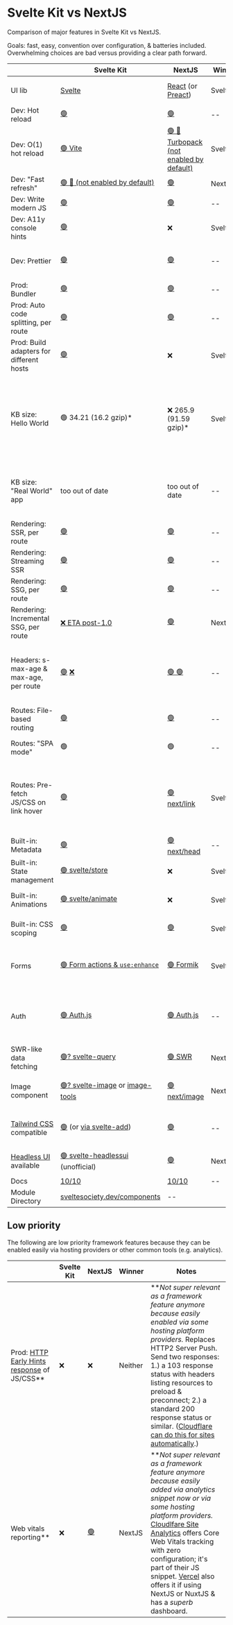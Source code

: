 # Svelte Kit vs NextJS

Comparison of major features in Svelte Kit vs NextJS.

Goals: fast, easy, convention over configuration, & batteries included.
Overwhelming choices are bad versus providing a clear path forward.

|                                                                                                 | Svelte Kit                                                                                              | NextJS                                                            | Winner    | Notes                                                                                                                                                                                                                                                                                                                                                             |
| ----------------------------------------------------------------------------------------------- | ------------------------------------------------------------------------------------------------------- | ----------------------------------------------------------------- | --------- | ----------------------------------------------------------------------------------------------------------------------------------------------------------------------------------------------------------------------------------------------------------------------------------------------------------------------------------------------------------------- |
| UI lib                                                                                          | [Svelte](https://svelte.dev/)                                                                                                  | [React](https://reactjs.org/) (or [Preact](https://preactjs.com))                                                 | SvelteKit | Svelte offers faster, more minimal DOM updates & smaller KB client size.                                                                                                                                                                                                                                                                                          |
| Dev: Hot reload                                                                                 | [🟢](https://kit.svelte.dev/faq#hmr)                                                                                                      | [🟢](https://nextjs.org/docs/api-reference/cli#development)                                                                | --        | I.e. Auto reload on file save.                                                                                                                                                                                                                                                                                                                                    |
| Dev: O(1) hot reload                                                                            | [🟢 Vite](https://vitejs.dev/)                                                                                                 | [🟢 🚧 Turbopack (not enabled by default)](https://nextjs.org/docs/advanced-features/turbopack)                                                                | SvelteKit | I.e. Processes only the changed files. Fast even in big projects.                                                                                                                                                                                                                                                                                                 |
| Dev: "Fast refresh"                                                                             | [🟢 🚧 (not enabled by default)](https://kit.svelte.dev/faq#hmr)                                                                                                     | [🟢](https://nextjs.org/docs/basic-features/fast-refresh)                                                                | NextJS        | I.e. UI state preserved across reloads.                                                                                                                                                                                                                                                                                                                           |
| Dev: Write modern JS                                                                            | [🟢](https://svelte.dev/docs#compile-time)                                                                                                      | [🟢](https://nextjs.org/docs/advanced-features/compiler)                                                                | --        |                                                                                                                                                                                                                                                                                                         |
| Dev: A11y console hints                                                                         | [🟢](https://svelte.dev/docs#accessibility-warnings)                                                                                                      | ❌                                                                | SvelteKit |                                                                                                                                                                                                                                                                                                                                                                   |
| Dev: Prettier                                                                                   | [🟢](https://marketplace.visualstudio.com/items?itemName=svelte.svelte-vscode)                                                                                                      | [🟢](https://nextjs.org/docs/basic-features/eslint#prettier)                                                                | --        | For `.svelte` or `.jsx` files, respectively. For SvelteKit, install [`Svelte for VSCode`](https://marketplace.visualstudio.com/items?itemName=svelte.svelte-vscode) extension.                                                                                                                                                                                                                                                                              |
| Prod: Bundler                                                                                   | [🟢](https://svelte.dev/docs#compile-time)                                                                                               | [🟢](https://nextjs.org/docs/advanced-features/compiler)                                                        | --        | E.g. Minify assets, etc. Both are enabled by default.                                                                                                                                                                                                                                                                                                                                         |
| Prod: Auto code splitting, per route                                                            | [🟢](https://kit.svelte.dev/docs/a-options#sveltekit-prefetch)                                                                                                      | [🟢](https://nextjs.org/docs/migrating/from-react-router#code-splitting)                                                                | --        | I.e. Auto code split JS & CSS per route & bundle appropriately.                                                                                                                                                                                                                                                                                                 |
| Prod: Build adapters for different hosts                                                        | [🟢](https://kit.svelte.dev/docs/adapters)                                                                                                      | ❌                                                                | SvelteKit | SvelteKit provides easy portability. NextJS works best with Vercel.                                                                                                                                                                                                                                                                                               |
| KB size: Hello World                                                                            | 🟢 34.21 (16.2 gzip)\*                                                                             | ❌ 265.9 (91.59 gzip)\*                                                              | SvelteKit | Out of date; PR welcome. \*June 11, 2022. With Svelte Kit, it is possible to exclude all JS from a route, meaning that its minimal KB size would be an HTML file containing `Hello World`; so the listed KB is the default configuration with client-side router, et al, that most apps will use.                                                                                                                                                                                                                                                                               | 
| KB size: "Real World" app                                                                       | too out of date                                                                                     | too out of date                                              | -- | Out of date; PR welcome. \*Mar 13, 2021 <https://realworld.svelte.dev/>, <https://svelte.dev/blog/sapper-towards-the-ideal-web-app-framework>                                                                                                                                                                                                                                              |
| Rendering: SSR, per route                                                                       | [🟢](https://kit.svelte.dev/docs/seo#out-of-the-box-ssr)                                                                                                      | [🟢](https://nextjs.org/docs/advanced-features/react-18/streaming)                                                                | --        | I.e. Server-side rendered (at run time).                                                                                                                                                                                                                                                                                                                          |
| Rendering: Streaming SSR                                                                       | [🟢](https://github.com/sveltejs/kit/issues/3419)                                                                                                      | [🟢](https://nextjs.org/docs/advanced-features/react-18/streaming)                                                                | --        | Server sends                                                                                                                                                                                                                                                                                                                          | I.e. Server sends HTTP stream as it rendered on the server, rather than waiting for full rendering to complete before sending response.
| Rendering: SSG, per route                                                                       | [🟢](https://kit.svelte.dev/docs/page-options#prerender)                                                                                                      | [🟢](https://nextjs.org/docs/advanced-features/automatic-static-optimization)                                                                | --        | I.e. Static (at build time).                                                                                                                                                                                                                                                                                                                                      |
| Rendering: Incremental SSG, per route                                                           | [❌ ETA post-1.0](https://github.com/sveltejs/kit/issues/661)                                                                                                    | [🟢](https://nextjs.org/docs/basic-features/data-fetching/incremental-static-regeneration)                                                                | NextJS    | I.e. Static 'on demand' in production--first req dynamic then cached.                                                                                                                                                                                                                                                                                             |
| Headers: s-max-age & max-age, per route                                                         | [🟢](https://kit.svelte.dev/docs/loading#output-cache) [❌](https://github.com/sveltejs/kit/issues/4549)                                                                                                    | [🟢 🟢](https://nextjs.org/docs/going-to-production#caching)                                                             | --        | SvelteKit can set headers for server routes or specify max-age for client routes via load function. NextJS allows it for server routes, not client routes, but can be set via [vercel.json](https://vercel.com/docs/configuration#project/headers) if hosted on Vercel.                                                                                           |
| Routes: File-based routing                                                                      | [🟢](https://kit.svelte.dev/docs/routing)                                                                                                      | [🟢](https://nextjs.org/docs/basic-features/pages)                                                                | --        | For simplicity. Other routing utilities should be included.                                                                                                                                                                                                                                                                                                       |
| Routes: "SPA mode"                                                                              | 🟢                                                                                                      | 🟢                                                                | --        | SSR for initial page load, then client-side routing for subsequent pages.                                                                                                                                                                                                                                                                                         |
| Routes: Pre-fetch JS/CSS on link hover                                                          | [🟢](https://kit.svelte.dev/docs/link-options)                                                                                                      | [🟢 next/link](https://nextjs.org/docs/api-reference/next/link)                                                      | SvelteKit | By default in SvelteKit, can be overridden or removed. Svelte also offers a [`preloadCode()`](https://kit.svelte.dev/docs/modules#$app-navigation-preloadcode) and [`prefetchData()`](https://kit.svelte.dev/docs/modules#$app-navigation-preloaddata) to preload all or some routes specified via regex--powerful! NextJS' requires using their link component; see docs.                                                                                                                                          |
| Built-in: Metadata                                                                              | [🟢](https://svelte.dev/docs#template-syntax-svelte-head)                                                                                                      | [🟢 next/head](https://nextjs.org/docs/api-reference/next/head)                                                      | --        | Place within `<svelte:head>...</svelte:head>`                                                                                                                                                                                                                                                                                                                     |
| Built-in: State management                                                                      | [🟢 svelte/store](https://svelte.dev/docs#run-time-svelte-store)                                                                                         | ❌                                                                | SvelteKit | Ideal is one, easy, built-in way. React has many choices--Zustand is reasonable.                                                                                                                                                                                                                                                                                  |
| Built-in: Animations                                                                            | [🟢 svelte/animate](https://svelte.dev/docs#run-time-svelte-animate)                                                                                       | ❌                                                                | SvelteKit | 3rd-party options exist for React, but they're not as easy to use.                                                                                                                                                                                                                                                                                                |
| Built-in: CSS scoping                                                                           | [🟢](https://svelte.dev/docs#component-format-style)                                                                                                      | [🟢](https://nextjs.org/docs/basic-features/built-in-css-support#adding-component-level-css)                                                                | SvelteKit | Svelte's is automatic. NextJS' is via CSS modules or CSS in JSX (not as clean).                                                                                                                                                                                                                                                                                   |
| Forms                                                                                           | [🟢 Form actions & `use:enhance`](https://kit.svelte.dev/docs/form-actions)                                                                          | [🟢 Formik](https://formik.org)                                   | SvelteKit        |  Svelte has built-in form support with progressive enhancement; they are stunningly clean once you know how to use them.                                                                                                                                                                                              |
| Auth                                                                                            | [🟢 Auth.js](https://authjs.dev) | [🟢 Auth.js](https://authjs.dev)                        | --    | NextAuth.js is defacto standard for NextJS; easy to use; email, social, &/or one-click link. It's renaming as Auth.js and supports SvelteKit too. [Original announcement](https://vercel.com/blog/announcing-sveltekit-auth).                                                                                                                                                                                                                                                                    |
| SWR-like data fetching                                                                          | [🟢? svelte-query](https://github.com/SvelteStack/svelte-query)                                         | [🟢 SWR](https://swr.vercel.app)                                  | NextJS        | SWR is by Vercel. Easy fetch/isLoading/errors/caching.                                                                                                                                                                                                                                                                                                            |
| Image component                                                                                 | [🟢? svelte-image](https://svelte-image.matyunya.now.sh/) or [image-tools](https://github.com/JonasKruckenberg/imagetools)                                              | [🟢 next/image](https://nextjs.org/docs/api-reference/next/image) | NextJS        | For optimized image generation, preferably with caching. Hosted services exist as well                                                                                                                                                                                                                                                                                                               |
| [Tailwind CSS](https://tailwindcss.com/) compatible                                                                                                                                                   | [🟢](https://tailwindcss.com/docs/guides/sveltekit) (or [via svelte-add](https://github.com/svelte-add/tailwindcss))   | [🟢](https://tailwindcss.com/docs/guides/nextjs)                                                            | --        | Easy via [github.com/svelte-add/tailwindcss](github.com/svelte-add/tailwindcss). NextJS requires more steps, but [RFC](https://github.com/vercel/next.js/discussions/20030) for `npx init tailwind`                                                                                                                                                                                                    |
| [Headless UI](https://headlessui.dev/) available                                                                                                                                                      | [🟢 svelte-headlessui](https://github.com/rgossiaux/svelte-headlessui) (unofficial)      | [🟢](https://headlessui.dev/)                                                        | NextJS    | Un-styled UI components (dropdown, slider, toggle, etc) from Tailwind creators.                                                                                                                                                                                                                                                                                   |
| Docs                                                                                            | [10/10](https://kit.svelte.dev/)                                                                                                   | [10/10](https://nextjs.org/docs)                                                             | --    |                                                                                                                                                                                                                                     
| Module Directory                                                                                            | [sveltesociety.dev/components](https://sveltesociety.dev/components/)                                                                                                  | --                                                             |     |                                                                                                                                                                                                                                                                                                                                                                     |


## Low priority 

The following are low priority framework features because they can be enabled easily via hosting providers or other common tools (e.g. analytics).

|                                                                                                 | Svelte Kit                                                                                              | NextJS                                                            | Winner    | Notes                                                                                                                                                                                                                                                                                                                                                             |
| ----------------------------------------------------------------------------------------------- | ------------------------------------------------------------------------------------------------------- | ----------------------------------------------------------------- | --------- | ----------------------------------------------------------------------------------------------------------------------------------------------------------------------------------------------------------------------------------------------------------------------------------------------------------------------------------------------------------------- |
| Prod: [HTTP Early Hints response](https://blog.cloudflare.com/early-hints/) of JS/CSS\**             | ❌                                                                                                      | ❌                                                                            | Neither     | \**_Not super relevant as a framework feature anymore because easily enabled via some hosting platform providers._ Replaces HTTP2 Server Push. Send two responses: 1.) a 103 response status with headers listing resources to preload & preconnect; 2.) a standard 200 response status or similar. ([Cloudflare can do this for sites automatically](https://developers.cloudflare.com/cache/about/early-hints).)                                                                                                                                                                                              |
| Web vitals reporting\**                                                                          | ❌                                                                                                      | [🟢](https://nextjs.org/analytics)                                                                | NextJS    | \**_Not super relevant as a framework feature anymore because easily added via analytics snippet now or via some hosting platform providers._ [Cloudlfare Site Analytics](https://developers.cloudflare.com/analytics/web-analytics/understanding-web-analytics/core-web-vitals) offers Core Web Vitals tracking with zero configuration; it's part of their JS snippet. [Vercel](https://vercel.com/docs/analytics) also offers it if using NextJS or NuxtJS & has a _superb_ dashboard. |
